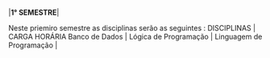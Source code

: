|**1° SEMESTRE**|

<p> Neste priemiro semestre as disciplinas serão as seguintes :
DISCIPLINAS                 |      CARGA HORÁRIA
Banco de Dados              |
Lógica de Programação       |
Linguagem de Programação    |